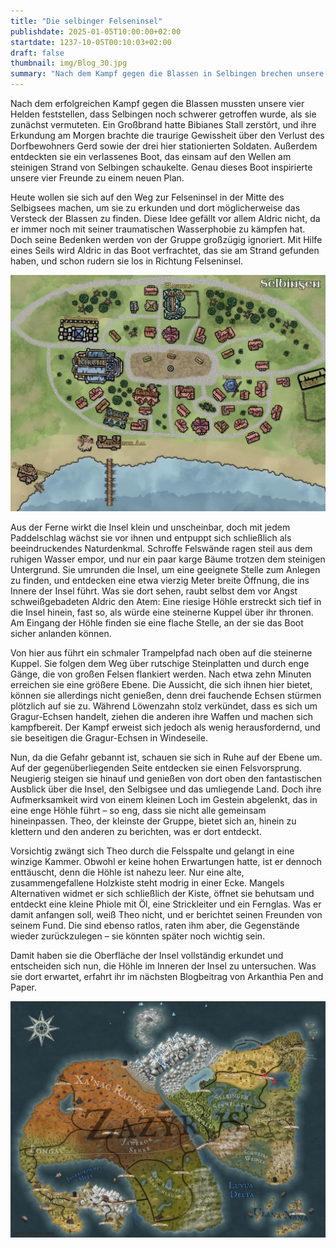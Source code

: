 ```yaml
---
title: "Die selbinger Felseninsel"
publishdate: 2025-01-05T10:00:00+02:00
startdate: 1237-10-05T00:10:03+02:00
draft: false
thumbnail: img/Blog_30.jpg
summary: "Nach dem Kampf gegen die Blassen in Selbingen brechen unsere vier Helden zu einem neuen Abenteuer auf. Ihr Ziel: die geheimnisvolle Felseninsel, die mitten im Selbigsee liegt und von ihnen als mögliches Versteck der Blassen vermutet wird. Was sie dort erwartet, erfahrt ihr hier:"
---
```


Nach dem erfolgreichen Kampf gegen die Blassen mussten unsere vier Helden feststellen, dass Selbingen noch schwerer getroffen wurde, als sie zunächst vermuteten. Ein Großbrand hatte Bibianes Stall zerstört, und ihre Erkundung am Morgen brachte die traurige Gewissheit über den Verlust des Dorfbewohners Gerd sowie der drei hier stationierten Soldaten. Außerdem entdeckten sie ein verlassenes Boot, das einsam auf den Wellen am steinigen Strand von Selbingen schaukelte. Genau dieses Boot inspirierte unsere vier Freunde zu einem neuen Plan.

Heute wollen sie sich auf den Weg zur Felseninsel in der Mitte des Selbigsees machen, um sie zu erkunden und dort möglicherweise das Versteck der Blassen zu finden. Diese Idee gefällt vor allem Aldric nicht, da er immer noch mit seiner traumatischen Wasserphobie zu kämpfen hat. Doch seine Bedenken werden von der Gruppe großzügig ignoriert. Mit Hilfe eines Seils wird Aldric in das Boot verfrachtet, das sie am Strand gefunden haben, und schon rudern sie los in Richtung Felseninsel.

<div class="img-max center">
  <img class="img-fluid" title="Karte Selbingen" alt="Karte Selbingen." src="./img/selbingen.jpg" />
</div>

Aus der Ferne wirkt die Insel klein und unscheinbar, doch mit jedem Paddelschlag wächst sie vor ihnen und entpuppt sich schließlich als beeindruckendes Naturdenkmal. Schroffe Felswände ragen steil aus dem ruhigen Wasser empor, und nur ein paar karge Bäume trotzen dem steinigen Untergrund. Sie umrunden die Insel, um eine geeignete Stelle zum Anlegen zu finden, und entdecken eine etwa vierzig Meter breite Öffnung, die ins Innere der Insel führt. Was sie dort sehen, raubt selbst dem vor Angst schweißgebadeten Aldric den Atem: Eine riesige Höhle erstreckt sich tief in die Insel hinein, fast so, als würde eine steinerne Kuppel über ihr thronen. Am Eingang der Höhle finden sie eine flache Stelle, an der sie das Boot sicher anlanden können.

Von hier aus führt ein schmaler Trampelpfad nach oben auf die steinerne Kuppel. Sie folgen dem Weg über rutschige Steinplatten und durch enge Gänge, die von großen Felsen flankiert werden. Nach etwa zehn Minuten erreichen sie eine größere Ebene. Die Aussicht, die sich ihnen hier bietet, können sie allerdings nicht genießen, denn drei fauchende Echsen stürmen plötzlich auf sie zu. Während Löwenzahn stolz verkündet, dass es sich um Gragur-Echsen handelt, ziehen die anderen ihre Waffen und machen sich kampfbereit. Der Kampf erweist sich jedoch als wenig herausfordernd, und sie beseitigen die Gragur-Echsen in Windeseile.

Nun, da die Gefahr gebannt ist, schauen sie sich in Ruhe auf der Ebene um. Auf der gegenüberliegenden Seite entdecken sie einen Felsvorsprung. Neugierig steigen sie hinauf und genießen von dort oben den fantastischen Ausblick über die Insel, den Selbigsee und das umliegende Land. Doch ihre Aufmerksamkeit wird von einem kleinen Loch im Gestein abgelenkt, das in eine enge Höhle führt – so eng, dass sie nicht alle gemeinsam hineinpassen. Theo, der kleinste der Gruppe, bietet sich an, hinein zu klettern und den anderen zu berichten, was er dort entdeckt.

Vorsichtig zwängt sich Theo durch die Felsspalte und gelangt in eine winzige Kammer. Obwohl er keine hohen Erwartungen hatte, ist er dennoch enttäuscht, denn die Höhle ist nahezu leer. Nur eine alte, zusammengefallene Holzkiste steht modrig in einer Ecke. Mangels Alternativen widmet er sich schließlich der Kiste, öffnet sie behutsam und entdeckt eine kleine Phiole mit Öl, eine Strickleiter und ein Fernglas. Was er damit anfangen soll, weiß Theo nicht, und er berichtet seinen Freunden von seinem Fund. Die sind ebenso ratlos, raten ihm aber, die Gegenstände wieder zurückzulegen – sie könnten später noch wichtig sein.

Damit haben sie die Oberfläche der Insel vollständig erkundet und entscheiden sich nun, die Höhle im Inneren der Insel zu untersuchen. Was sie dort erwartet, erfahrt ihr im nächsten Blogbeitrag von Arkanthia Pen and Paper.

<div class="img-max center">
  <img class="img-fluid" title="Weltkarte Arkanthia" alt="Weltkarte Arkanthia." src="./img/Arkanthia_Full_Map_Selbingen_Felseninsel.jpg" />
</div>
